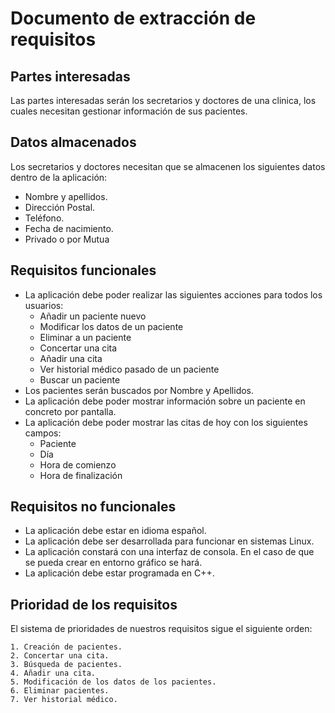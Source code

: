 # Documento de extracción de requisitos
## Partes interesadas
Las partes interesadas serán los secretarios y doctores de una clinica, los cuales necesitan gestionar información de sus pacientes.

## Datos almacenados
Los secretarios y doctores necesitan que se almacenen los siguientes datos dentro de la aplicación:

  * Nombre y apellidos.
  * Dirección Postal.
  * Teléfono.
  * Fecha de nacimiento.
  * Privado o por Mutua

## Requisitos funcionales

  * La aplicación debe poder realizar las siguientes acciones para todos los usuarios:
    * Añadir un paciente nuevo
    * Modificar los datos de un paciente
    * Eliminar a un paciente
    * Concertar una cita
    * Añadir una cita
    * Ver historial médico pasado de un paciente
    * Buscar un paciente
  * Los pacientes serán buscados por Nombre y Apellidos.
  * La aplicación debe poder mostrar información sobre un paciente en concreto por pantalla.
  * La aplicación debe poder mostrar las citas de hoy con los siguientes campos:
    * Paciente
    * Día
    * Hora de comienzo
    * Hora de finalización
  
  

## Requisitos no funcionales
  * La aplicación debe estar en idioma español.
  * La aplicación debe ser desarrollada para funcionar en sistemas Linux.
  * La aplicación constará con una interfaz de consola. En el caso de que se pueda crear en entorno gráfico se hará.
  * La aplicación debe estar programada en C++.

## Prioridad de los requisitos
  El sistema de prioridades de nuestros requisitos sigue el siguiente orden:

    1. Creación de pacientes.
    2. Concertar una cita.
    3. Búsqueda de pacientes.
    4. Añadir una cita.
    5. Modificación de los datos de los pacientes.
    6. Eliminar pacientes.
    7. Ver historial médico.


    

